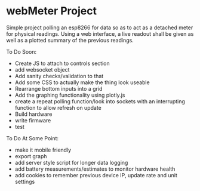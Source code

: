 **webMeter Project**
======================

Simple project polling an esp8266 for data so as to act
as a detached meter for physical readings. Using a web interface, a live readout shall be given as well as a plotted summary of the previous readings.


To Do Soon:
* Create JS to attach to controls section
* add websocket object
* Add sanity checks/validation to that
* Add some CSS to actually make the thing look useable
* Rearrange bottom inputs into a grid
* Add the graphing functionality using plotly.js
* create a repeat polling function/look into sockets with an interrupting function to allow refresh on update
* Build hardware
* write firmware
* test

To Do At Some Point:
* make it mobile friendly
* export graph
* add server style script for longer data logging
* add battery measurements/estimates to monitor hardware health
* add cookies to remember previous device IP, update rate and unit settings
